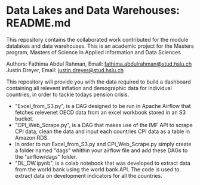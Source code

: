 # Data Lakes and Data Warehouses: README.md
This repository contains the collaborated work contributed for the module datalakes and data warehouses. This is an academic project for the Masters program, Masters of Science in Applied information and Data Sciences

Authors:
Fathima Abdul Rahman, Email: fathima.abdulrahman@stud.hslu.ch
Justin Dreyer, Email: justin.dreyer@stud.hslu.ch

This repository will provide you with the data required to build a dashboard containing all relevent inflation and demographic data for individual countries, in order to tackle todays pension crisis.

- "Excel_from_S3.py", is a DAG designed to be run in Apache Airflow that fetches relevenet OECD data from an excel workbook stored in an S3 bucket.
- "CPI_Web_Scrape.py", is a DAG that makes use of the IMF API to scrape CPI data, clean the data and input each countries CPI data as a table in Amazon RDS. 
- In order to run Excel_from_S3.py and CPI_Web_Scrape.py simply create a folder named "dags" whithin your airflow file and add these DAGs to the "airflow/dags" folder. 
- "DL_DW.ipynb", is a colab notebook that was developed to extract data from the world bank using the world bank API. The code is used to extract data on development indicators for all the countries.
